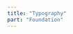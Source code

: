```yaml
---
title: "Typography"
part: "Foundation"
---
```


<!-- 
이 페이지는 표시되지 않음 (같은 이름의 폴더가 존재하여야고, 내부에 child가 있어야 함)
이 페이지에서 설정하는 title이 LNB 메뉴 이름으로 나옴
이 페이지에서 설정하는 LNB part 밑에 표시됨 
-->